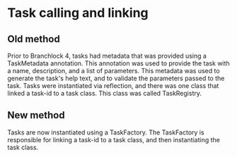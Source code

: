 # Task calling and linking

## Old method

Prior to Branchlock 4, tasks had metadata that was provided using a TaskMetadata annotation. This annotation was used to
provide the task with a name, description, and a list of parameters. This metadata was used to generate the task's help
text, and to validate the parameters passed to the task.
Tasks were instantiated via reflection, and there was one class that linked a task-id to a task class. This class was
called TaskRegistry.

## New method

Tasks are now instantiated using a TaskFactory. The TaskFactory is responsible for linking a task-id to a task class,
and then instantiating the task class.